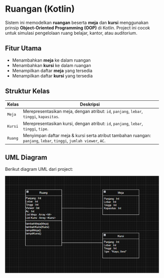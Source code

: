 # Ruangan (Kotlin)

Sistem ini memodelkan **ruangan** beserta **meja** dan **kursi** menggunakan prinsip **Object-Oriented Programming (OOP)** di Kotlin. Project ini cocok untuk simulasi pengelolaan ruang belajar, kantor, atau auditorium.  

## Fitur Utama
- Menambahkan **meja** ke dalam ruangan  
- Menambahkan **kursi** ke dalam ruangan  
- Menampilkan daftar **meja** yang tersedia  
- Menampilkan daftar **kursi** yang tersedia  

## Struktur Kelas
| Kelas | Deskripsi |
|-------|-----------|
| `Meja` | Merepresentasikan meja, dengan atribut: `id`, `panjang`, `lebar`, `tinggi`, `kapasitas`. |
| `Kursi` | Merepresentasikan kursi, dengan atribut: `id`, `panjang`, `lebar`, `tinggi`, `tipe`. |
| `Ruang` | Menyimpan daftar meja & kursi serta atribut tambahan ruangan: `panjang`, `lebar`, `tinggi`, `jumlah viewer`, `AC`. |

## UML Diagram
Berikut diagram UML dari project:

![UML Diagram](diagram-uml.png)
